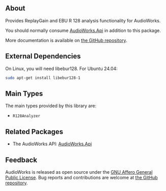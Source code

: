 ## About

Provides ReplayGain and EBU R 128 analysis functionality for AudioWorks.

You should normally consume [AudioWorks.Api](https://www.nuget.org/packages/AudioWorks.Api/) in addition to this package.

More documentation is available on [the GitHub repository](https://github.com/jherby2k/AudioWorks).

## External Dependencies

On Linux, you will need libebur128. For Ubuntu 24.04:

```bash
sudo apt-get install libebur128-1
```

## Main Types

The main types provided by this library are:

* `R128Analyzer`

## Related Packages

* The AudioWorks API: [AudioWorks.Api](https://www.nuget.org/packages/AudioWorks.Api/)

## Feedback

AudioWorks is released as open source under the [GNU Affero General Public License](https://github.com/jherby2k/AudioWorks/blob/main/LICENSE). Bug reports and contributions are welcome at [the GitHub repository](https://github.com/jherby2k/AudioWorks).